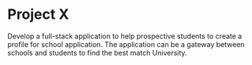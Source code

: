 # Project X






Develop a full-stack application to help prospective students to create a profile for school application. The application can be a gateway between schools and students to find the best match University. 
